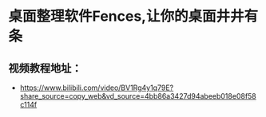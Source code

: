 # 桌面整理软件Fences,让你的桌面井井有条
## 视频教程地址：
- https://www.bilibili.com/video/BV1Rg4y1q79E?share_source=copy_web&vd_source=4bb86a3427d94abeeb018e08f58c114f
